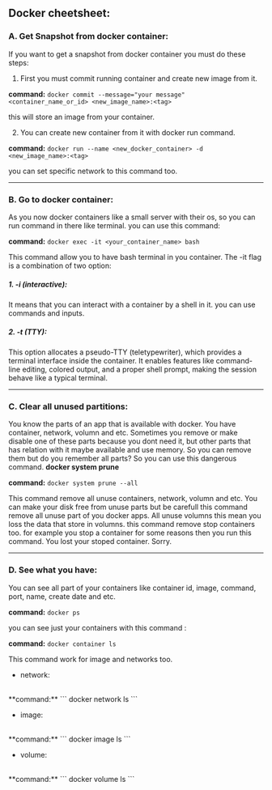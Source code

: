 ## Docker cheetsheet:
### A. Get Snapshot from docker container:

If you want to get a snapshot from docker container you must do these steps:
1. First you must commit running container and create new image from it.

__command:__ ``` docker commit --message="your message" <container_name_or_id> <new_image_name>:<tag> ```

this will store an image from your container.

2. You can create new container from it with docker run command.

**command:** ```docker run --name <new_docker_container> -d <new_image_name>:<tag>```

you can set specific network to this command too.

---

### B. Go to docker container:

As you now docker containers like a small server with their os, so you can run command in there like terminal. you can use this command:

**command:** ``` docker exec -it <your_container_name> bash ```

This command allow you to have bash terminal in you container.
The -it flag is a combination of two option:
##### 1. -i (interactive): 
It means that you can interact with a container by a shell in it. you can use commands and inputs.

##### 2. -t (TTY):
This option allocates a pseudo-TTY (teletypewriter), which provides a terminal interface inside the container.
It enables features like command-line editing, colored output, and a proper shell prompt, making the session behave like a typical terminal.

---

### C. Clear all unused partitions:

You know the parts of an app that is available with docker. You have container, network, volumn and etc.
Sometimes you remove or make disable one of these parts because you dont need it, but other parts that has relation with it maybe available and use memory. So you can remove them but do you remember all parts?
So you can use this dangerous command. **docker system prune**

**command:** ``` docker system prune --all ```

This command remove all unuse containers, network, volumn and etc. You can make your disk free from unuse parts but be carefull this command remove all unuse part of you docker apps. All unuse volumns this mean you loss the data that store in volumns. this command remove stop containers too. for example you stop a container for some reasons then you run this command. You lost your stoped container. Sorry.

---

### D. See what you have:
You can see all part of your containers like container id, image, command, port, name, create date and etc.

**command:** ``` docker ps ```

you can see just your containers with this command :

**command:** ``` docker container ls ```

This command work for image and networks too.

* network:
<br>
**command:** ``` docker network ls ```

* image:
<br>
**command:** ``` docker image ls ```

* volume:
<br>
**command:** ``` docker volume ls ```

